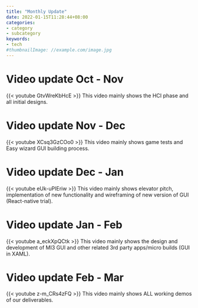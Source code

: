 ```yaml
---
title: "Monthly Update"
date: 2022-01-15T11:28:44+08:00
categories:
- category
- subcategory
keywords:
- tech
#thumbnailImage: //example.com/image.jpg
---
```

# Video update Oct - Nov

{{< youtube GtvWreKbHcE >}}
This video mainly shows the HCI phase and all initial designs.
<!--more-->
# Video update Nov - Dec
{{< youtube XCsq3GzCOo0 >}}
This video mainly shows game tests and Easy wizard GUI building process.

# Video update Dec - Jan
{{< youtube eUk-uPIEriw >}}
This video mainly shows elevator pitch, implementation of new functionality and wireframing of new version of GUI (React-native trial).

# Video update Jan - Feb
{{< youtube a_eckXpQCtk >}}
This video mainly shows the design and development of MI3 GUI and other related 3rd party apps/micro builds (GUI in XAML).

# Video update Feb - Mar
{{< youtube z-m_CRs4zFQ >}}
This video mainly shows ALL working demos of our deliverables.
